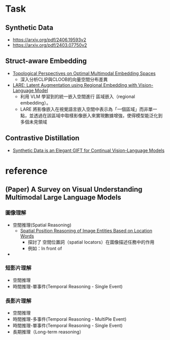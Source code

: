 # Task
## Synthetic Data
- https://arxiv.org/pdf/2406.19593v2
- https://arxiv.org/pdf/2403.07750v2

## Struct-aware Embedding
- [Topological Perspectives on Optimal Multimodal Embedding Spaces](https://arxiv.org/pdf/2405.18867)
  - 深入分析CLIP與CLOOB的向量空間分布差異 
- [LARE: Latent Augmentation using Regional Embedding with Vision-Language Model](https://arxiv.org/pdf/2409.12597)
  - 利用 VLM 學習到的統一嵌入空間進行 區域嵌入（regional embedding）。
  - LARE 將影像嵌入在視覺語言嵌入空間中表示為「一個區域」而非單一點，並透過在該區域中取樣影像嵌入來實現數據增強，使得模型能泛化到多個未見領域 

## Contrastive Distillation 
- [Synthetic Data is an Elegant GIFT for Continual Vision-Language Models](https://arxiv.org/abs/2503.04229)

# reference

## (Paper) A Survey on Visual Understanding Multimodal Large Language Models
### 圖像理解
- 空間推理(Spatial Reasoning)
  - [Spatial Position Reasoning of Image Entities Based on Location Words](https://www.mdpi.com/2227-7390/12/24/3940)
    - 探討了 空間位置詞（spatial locators）在圖像描述任務中的作用
    - 例如：In front of
- 
### 短影片理解
- 空間推理
- 時間推理-單事件(Temporal Reasoning - Single Event)

### 長影片理解
- 空間推理
- 時間推理-多事件(Temporal Reasoning - MultiPle Event)
- 時間推理-單事件(Temporal Reasoning - Single Event)
- 長期推理（Long-term reasoning）
